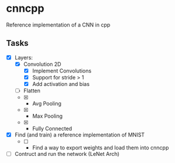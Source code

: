 # cnncpp

Reference implementation of a CNN in cpp

## Tasks

- [x] Layers:
    * [x]  Convolution 2D
        - [x] Implement Convolutions
        - [x] Support for stride > 1
        - [x] Add activation and bias
    * [ ] Flatten
    * [x] - Avg Pooling
    * [x] - Max Pooling
    * [x] - Fully Connected
- [x] Find (and train) a reference implementation of MNIST
    * [ ] - Find a way to export weights and load them into cnncpp
- [ ] Contruct and run the network (LeNet Arch)
